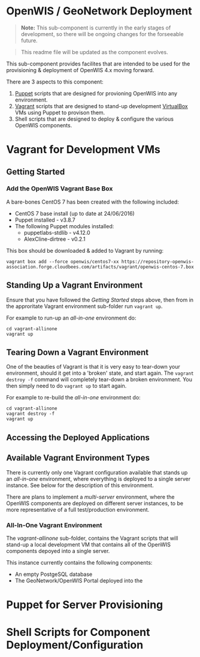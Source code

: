 # OpenWIS / GeoNetwork Deployment

> **Note:** This sub-component is currently in the early stages of development, so there will be ongoing changes for the forseeable future.

> This readme file will be updated as the component evolves.

This sub-component provides facilites that are intended to be used for the provisioning & deployment of OpenWIS 4.x moving forward.

There are 3 aspects to this component:

1. [Puppet](https://docs.puppet.com/puppet/) scripts that are designed for provioning OpenWIS into any environment.
2. [Vagrant](https://www.vagrantup.com/docs/getting-started/) scripts that are designed to stand-up development [VirtualBox](https://www.virtualbox.org/) VMs using Puppet to provison them.
3. Shell scripts that are designed to deploy & configure the various OpenWIS components.

# Vagrant for Development VMs

## Getting Started

### Add the OpenWIS Vagrant Base Box

A bare-bones CentOS 7 has been created with the following included:

* CentOS 7 base install (up to date at 24/06/2016)
* Puppet installed - v3.8.7
* The following Puppet modules installed:
  * puppetlabs-stdlib - v4.12.0
  * AlexCline-dirtree - v0.2.1

This box should be downloaded & added to Vagrant by running:
```
vagrant box add --force openwis/centos7-xx https://repository-openwis-association.forge.cloudbees.com/artifacts/vagrant/openwis-centos-7.box
```

## Standing Up a Vagrant Environment

Ensure that you have followed the _Getting Started_ steps above, then from in the approritate Vagrant environment sub-folder run `vagrant up`.

For example to run-up an _all-in-one_ environment do:
```
cd vagrant-allinone
vagrant up
```

## Tearing Down a Vagrant Environment

One of the beauties of Vagrant is that it is very easy to tear-down your environment, should it get into a 'broken' state, and start again.  The `vagrant destroy -f` command will completely tear-down a broken environment. You then simply need to do `vagrant up` to start again.

For example to re-build the _all-in-one_ environment do:
```
cd vagrant-allinone
vagrant destroy -f
vagrant up
```

## Accessing the Deployed Applications

## Available Vagrant Environment Types

There is currently only one Vagrant configuration available that stands up an _all-in-one_ environment, where everything is deployed to a single server instance.  See below for the description of this environment.

There are plans to implement a _multi-server_ environment, where the OpenWIS components are deployed on different server instances, to be more representative of a full test/production environment.

### All-In-One Vagrant Environment

The _vagrant-allinone_ sub-folder, contains the Vagrant scripts that will stand-up a local development VM that contains all of the OpenWIS components depoyed into a single server.

This instance currently contains the following components:

* An empty PostgeSQL database
* The GeoNetwork/OpenWIS Portal deployed into the

# Puppet for Server Provisioning

# Shell Scripts for Component Deployment/Configuration
